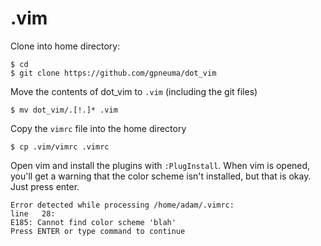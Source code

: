# .vim

Clone into home directory:

```shell
$ cd
$ git clone https://github.com/gpneuma/dot_vim
```

Move the contents of dot_vim to `.vim` (including the git files)

```shell
$ mv dot_vim/.[!.]* .vim
```

Copy the `vimrc` file into the home directory

```shell
$ cp .vim/vimrc .vimrc
```

Open vim and install the plugins with `:PlugInstall`. When vim is opened,
you'll get a warning that the color scheme isn't installed, but that is okay.
Just press enter.

```shell
Error detected while processing /home/adam/.vimrc:
line   28:
E185: Cannot find color scheme 'blah'
Press ENTER or type command to continue
```
